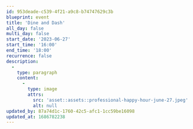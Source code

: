 ```yaml
---
id: 953deade-c539-4f21-a9c8-b74747629c3b
blueprint: event
title: 'Dine and Dash'
all_day: false
multi_day: false
start_date: '2023-06-27'
start_time: '16:00'
end_time: '18:00'
recurrence: false
description:
  -
    type: paragraph
    content:
      -
        type: image
        attrs:
          src: 'asset::assets::professional-happy-hour-june-27.jpeg'
          alt: null
updated_by: 87a74d1c-1760-42c5-afc1-1cc59be16098
updated_at: 1686782238
---
```

